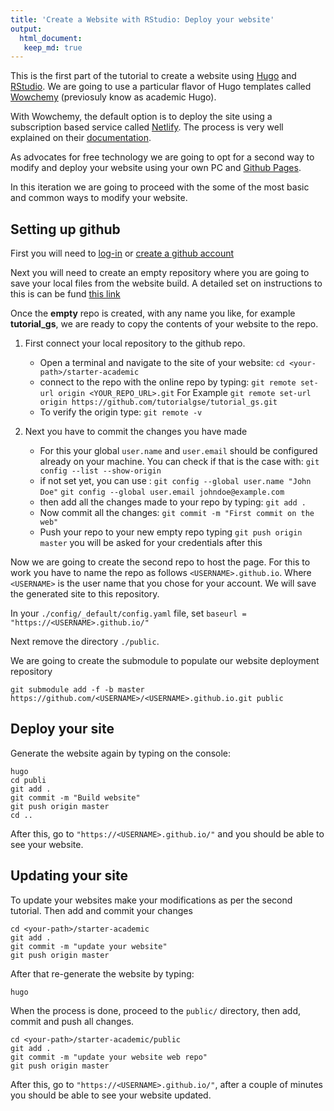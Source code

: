 ```yaml
---
title: 'Create a Website with RStudio: Deploy your website'
output:
  html_document:
   keep_md: true
---
```


This is the first part of the tutorial to create a website using [Hugo](https://gohugo.io/) and [RStudio](https://www.rstudio.com). We are going to use a particular flavor of Hugo templates called [Wowchemy](https://wowchemy.com/) (previosuly know as academic Hugo). 

With Wowchemy, the default option is to deploy the site using a subscription based service called [Netlify](https://www.netlify.com/). The process is very well explained on their [documentation](https://wowchemy.com/docs/getting-started/install/). 

As advocates for free technology we are going to opt for a second way to modify and deploy your website using your own PC and [Github Pages](https://pages.github.com/).

In this iteration we are going to proceed with the some of the most basic and common ways to modify your website. 


## Setting up github 

First you will need to [log-in](https://github.com/login) or [create a github account](https://github.com/join)

Next you will need to create an empty repository where you are going to save your local files from the website build. A detailed set on instructions to this is can be fund [this link](https://docs.github.com/en/github/importing-your-projects-to-github/adding-an-existing-project-to-github-using-the-command-line) 


Once the **empty** repo is created, with any name you like, for example **tutorial_gs**, we are ready to copy the contents of your website to the repo.

 1. First connect your local repository to the github repo.
  
    * Open a terminal and navigate to the site of your website:   `cd <your-path>/starter-academic`
    * connect to the repo with the online repo by typing: 
    `git remote set-url origin <YOUR_REPO_URL>.git`
    For Example
    `git remote set-url origin https://github.com/tutorialgse/tutorial_gs.git`
    * To verify the origin type:
    `git remote -v`
 2. Next you have to commit the changes you have made
    * For this your global `user.name` and `user.email` should be configured already on your machine. You can check if that is the case with: 
    `git config --list --show-origin`
    * if not set yet, you can use :
    `git config --global user.name "John Doe"`
    `git config --global user.email johndoe@example.com`
    * then add all the changes made to your repo by typing:
    `git add .`
    * Now commit all the changes:
    `git commit -m "First commit on the web"`
    * Push your repo to your new empty repo typing
    `git push origin master`
    you will be asked for your credentials after this
    



Now we are going to create the second repo to host the page. For this to work you have to name the repo as follows `<USERNAME>.github.io`. Where `<USERNAME>` is the user name that you chose for your account. We will save the generated site to this repository.
  

In your `./config/_default/config.yaml` file, set `baseurl = "https://<USERNAME>.github.io/"`  
    

Next remove the directory `./public`.

We are going to create the submodule to populate our website deployment repository

`git submodule add -f -b master https://github.com/<USERNAME>/<USERNAME>.github.io.git public`



## Deploy your site

Generate the website again by typing on the console:

    hugo
    cd publi
    git add .
    git commit -m "Build website"
    git push origin master
    cd ..

After this, go to `"https://<USERNAME>.github.io/"` and you should be able to see your website.


## Updating your site

To update your websites make your modifications as per the second tutorial. Then add and commit your changes

    cd <your-path>/starter-academic
    git add .
    git commit -m "update your website" 
    git push origin master
    
 After that re-generate the website  by typing:
 
 `hugo`
 
 When the process is done, proceed to the `public/` directory, then add, commit and push all changes.
 
    cd <your-path>/starter-academic/public
    git add .
    git commit -m "update your website web repo" 
    git push origin master
 
 After this, go to `"https://<USERNAME>.github.io/"`, after a couple of minutes you should be able to see your website updated.


